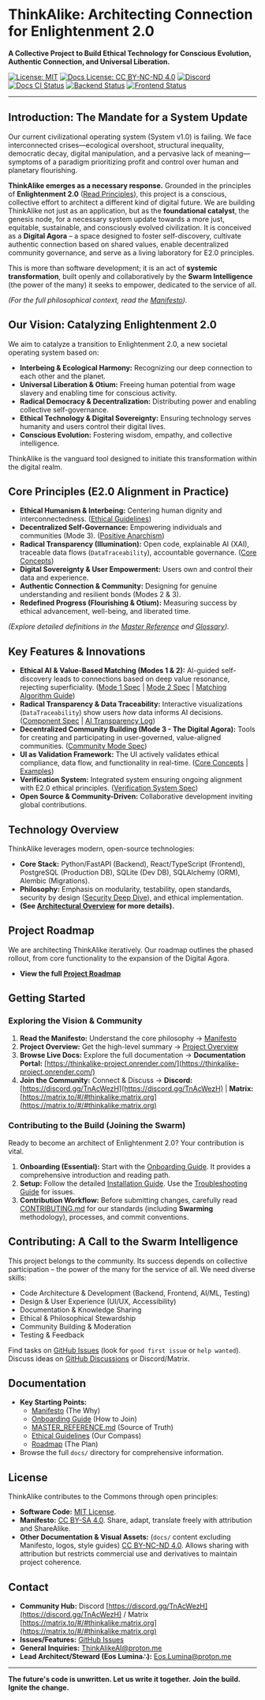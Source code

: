 # ThinkAlike: Architecting Connection for Enlightenment 2.0

**A Collective Project to Build Ethical Technology for Conscious Evolution, Authentic Connection, and Universal Liberation.**

[![License: MIT](https://img.shields.io/badge/License-MIT-yellow.svg)](./LICENSE)
[![Docs License: CC BY-NC-ND 4.0](https://img.shields.io/badge/Docs%20License-CC%20BY--NC--ND%204.0-lightgrey.svg)](https://creativecommons.org/licenses/by-nc-nd/4.0/)
[![Discord](https://img.shields.io/discord/1234567890123456789?label=Discord&logo=discord&color=7289DA)](https://discord.gg/TnAcWezH)
[![Docs CI Status](https://github.com/EosLumina/--ThinkAlike--/workflows/Docs%20CI%20Workflow/badge.svg)](https://github.com/EosLumina/--ThinkAlike--/actions?query=workflow%3A%22Docs+CI+Workflow%22)
[![Backend Status](https://github.com/EosLumina/--ThinkAlike--/workflows/Backend%20CI/badge.svg)](https://github.com/EosLumina/--ThinkAlike--/actions?query=workflow%3A%22Backend+CI%22)
[![Frontend Status](https://github.com/EosLumina/--ThinkAlike--/workflows/Frontend%20CI/badge.svg)](https://github.com/EosLumina/--ThinkAlike--/actions?query=workflow%3A%22Frontend+CI%22)

---

## Introduction: The Mandate for a System Update

Our current civilizational operating system (System v1.0) is failing. We face interconnected crises—ecological overshoot, structural inequality, democratic decay, digital manipulation, and a pervasive lack of meaning—symptoms of a paradigm prioritizing profit and control over human and planetary flourishing.

**ThinkAlike emerges as a necessary response.** Grounded in the principles of **Enlightenment 2.0** ([Read Principles](./docs/core/enlightenment_2_0/enlightenment_2_0_principles.md)), this project is a conscious, collective effort to architect a different kind of digital future. We are building ThinkAlike not just as an application, but as the **foundational catalyst**, the genesis node, for a necessary system update towards a more just, equitable, sustainable, and consciously evolved civilization. It is conceived as a **Digital Agora** – a space designed to foster self-discovery, cultivate authentic connection based on shared values, enable decentralized community governance, and serve as a living laboratory for E2.0 principles.

This is more than software development; it is an act of **systemic transformation**, built openly and collaboratively by the **Swarm Intelligence** (the power of the many) it seeks to empower, dedicated to the service of all.

*(For the full philosophical context, read the [Manifesto](./docs/core/manifesto/manifesto.md)).*

## Our Vision: Catalyzing Enlightenment 2.0

We aim to catalyze a transition to Enlightenment 2.0, a new societal operating system based on:

*   **Interbeing & Ecological Harmony:** Recognizing our deep connection to each other and the planet.
*   **Universal Liberation & Otium:** Freeing human potential from wage slavery and enabling time for conscious activity.
*   **Radical Democracy & Decentralization:** Distributing power and enabling collective self-governance.
*   **Ethical Technology & Digital Sovereignty:** Ensuring technology serves humanity and users control their digital lives.
*   **Conscious Evolution:** Fostering wisdom, empathy, and collective intelligence.

ThinkAlike is the vanguard tool designed to initiate this transformation within the digital realm.

## Core Principles (E2.0 Alignment in Practice)

*   **Ethical Humanism & Interbeing:** Centering human dignity and interconnectedness. ([Ethical Guidelines](./docs/core/ethics/ethical_guidelines.md))
*   **Decentralized Self-Governance:** Empowering individuals and communities (Mode 3). ([Positive Anarchism](./docs/vision/core_concepts.md#6-positive-anarchism-operational-ethos))
*   **Radical Transparency (Illumination):** Open code, explainable AI (XAI), traceable data flows (`DataTraceability`), accountable governance. ([Core Concepts](./docs/vision/core_concepts.md#5-data-sovereignty--radical-transparency))
*   **Digital Sovereignty & User Empowerment:** Users own and control their data and experience.
*   **Authentic Connection & Community:** Designing for genuine understanding and resilient bonds (Modes 2 & 3).
*   **Redefined Progress (Flourishing & Otium):** Measuring success by ethical advancement, well-being, and liberated time.

*(Explore detailed definitions in the [Master Reference](./docs/core/master_reference.md) and [Glossary](./docs/core/glossary.md)).*

## Key Features & Innovations

*   **Ethical AI & Value-Based Matching (Modes 1 & 2):** AI-guided self-discovery leads to connections based on deep value resonance, rejecting superficiality. ([Mode 1 Spec](./docs/architecture/modes/narrative_onboarding_mode/mode1_narrative_onboarding_spec.md) | [Mode 2 Spec](./docs/architecture/modes/mode2_profile_discovery_spec.md) | [Matching Algorithm Guide](./docs/guides/developer_guides/matching_algorithm_guide.md))
*   **Radical Transparency & Data Traceability:** Interactive visualizations (`DataTraceability`) show users *how* data informs AI decisions. ([Component Spec](./docs/components/ui_components/data_traceability_spec.md) | [AI Transparency Log](./docs/guides/developer_guides/ai/ai_transparency_log.md))
*   **Decentralized Community Building (Mode 3 - The Digital Agora):** Tools for creating and participating in user-governed, value-aligned communities. ([Community Mode Spec](./docs/architecture/modes/community_mode/community_mode_spec.md))
*   **UI as Validation Framework:** The UI actively validates ethical compliance, data flow, and functionality in real-time. ([Core Concepts](./docs/vision/core_concepts.md#3-ui-as-validation-framework) | [Examples](./docs/guides/developer_guides/ui_validation_examples.md))
*   **Verification System:** Integrated system ensuring ongoing alignment with E2.0 ethical principles. ([Verification System Spec](./docs/architecture/verification_system/verification_system.md))
*   **Open Source & Community-Driven:** Collaborative development inviting global contributions.

## Technology Overview

ThinkAlike leverages modern, open-source technologies:

*   **Core Stack:** Python/FastAPI (Backend), React/TypeScript (Frontend), PostgreSQL (Production DB), SQLite (Dev DB), SQLAlchemy (ORM), Alembic (Migrations).
*   **Philosophy:** Emphasis on modularity, testability, open standards, security by design ([Security Deep Dive](./docs/architecture/security/security_deep_dive.md)), and ethical implementation.
*   **(See [Architectural Overview](./docs/architecture/architectural_overview.md) for more details).**

## Project Roadmap

We are architecting ThinkAlike iteratively. Our roadmap outlines the phased rollout, from core functionality to the expansion of the Digital Agora.

*   **View the full [Project Roadmap](./docs/roadmap.md)**

## Getting Started

### Exploring the Vision & Community

1.  **Read the Manifesto:** Understand the core philosophy -> [Manifesto](./docs/core/manifesto/manifesto.md)
2.  **Project Overview:** Get the high-level summary -> [Project Overview](./docs/core/project_overview.md)
3.  **Browse Live Docs:** Explore the full documentation -> **Documentation Portal:** [https://thinkalike-project.onrender.com/](https://thinkalike-project.onrender.com/)
4.  **Join the Community:** Connect & Discuss -> **Discord:** [https://discord.gg/TnAcWezH](https://discord.gg/TnAcWezH) | **Matrix:** [https://matrix.to/#/#thinkalike:matrix.org](https://matrix.to/#/#thinkalike:matrix.org)

### Contributing to the Build (Joining the Swarm)

Ready to become an architect of Enlightenment 2.0? Your contribution is vital.

1.  **Onboarding (Essential):** Start with the [Onboarding Guide](./docs/core/onboarding_guide.md). It provides a comprehensive introduction and reading path.
2.  **Setup:** Follow the detailed [Installation Guide](./docs/core/installation.md). Use the [Troubleshooting Guide](./docs/architecture/deployment_troubleshooting.md) for issues.
3.  **Contribution Workflow:** Before submitting changes, carefully read [CONTRIBUTING.md](./docs/core/contributing.md) for our standards (including **Swarming** methodology), processes, and commit conventions.

## Contributing: A Call to the Swarm Intelligence

This project belongs to the community. Its success depends on collective participation – the power of the many for the service of all. We need diverse skills:

*   Code Architecture & Development (Backend, Frontend, AI/ML, Testing)
*   Design & User Experience (UI/UX, Accessibility)
*   Documentation & Knowledge Sharing
*   Ethical & Philosophical Stewardship
*   Community Building & Moderation
*   Testing & Feedback

Find tasks on [GitHub Issues](https://github.com/EosLumina/ThinkAlike/issues) (look for `good first issue` or `help wanted`). Discuss ideas on [GitHub Discussions](https://github.com/EosLumina/ThinkAlike/discussions) or Discord/Matrix.

## Documentation

*   **Key Starting Points:**
    *   [Manifesto](./docs/core/manifesto/manifesto.md) (The Why)
    *   [Onboarding Guide](./docs/core/onboarding_guide.md) (How to Join)
    *   [MASTER_REFERENCE.md](./docs/core/master_reference.md) (Source of Truth)
    *   [Ethical Guidelines](./docs/core/ethics/ethical_guidelines.md) (Our Compass)
    *   [Roadmap](./docs/roadmap.md) (The Plan)
*   Browse the full `docs/` directory for comprehensive information.

## License

ThinkAlike contributes to the Commons through open principles:

*   **Software Code:** [MIT License](./LICENSE).
*   **Manifesto:** [CC BY-SA 4.0](https://creativecommons.org/licenses/by-sa/4.0/). Share, adapt, translate freely with attribution and ShareAlike.
*   **Other Documentation & Visual Assets:** (`docs/` content excluding Manifesto, logos, style guides) [CC BY-NC-ND 4.0](https://creativecommons.org/licenses/by-nc-nd/4.0/). Allows sharing with attribution but restricts commercial use and derivatives to maintain project coherence.

## Contact

*   **Community Hub:** Discord [https://discord.gg/TnAcWezH](https://discord.gg/TnAcWezH) / Matrix [https://matrix.to/#/#thinkalike:matrix.org](https://matrix.to/#/#thinkalike:matrix.org)
*   **Issues/Features:** [GitHub Issues](https://github.com/EosLumina/ThinkAlike/issues)
*   **General Inquiries:** [ThinkAlikeAI@proton.me](mailto:ThinkAlikeAI@proton.me)
*   **Lead Architect/Steward (Eos Lumina∴):** [Eos.Lumina@proton.me](mailto:Eos.Lumina@proton.me)

---

**The future's code is unwritten. Let us write it together.**
**Join the build. Ignite the change.**
